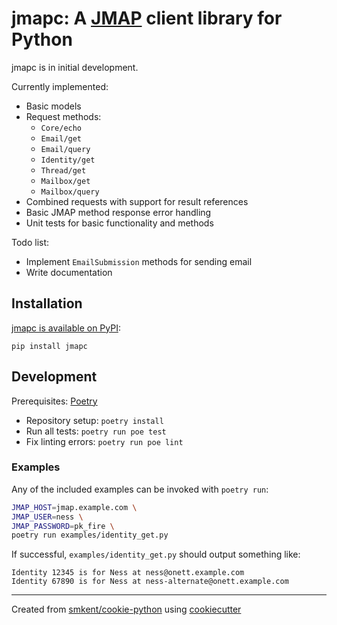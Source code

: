 # jmapc: A [JMAP][jmapio] client library for Python

jmapc is in initial development.

Currently implemented:

* Basic models
* Request methods:
  * `Core/echo`
  * `Email/get`
  * `Email/query`
  * `Identity/get`
  * `Thread/get`
  * `Mailbox/get`
  * `Mailbox/query`
* Combined requests with support for result references
* Basic JMAP method response error handling
* Unit tests for basic functionality and methods

Todo list:

* Implement `EmailSubmission` methods for sending email
* Write documentation

## Installation

[jmapc is available on PyPI][jmapc-pypi]:

```
pip install jmapc
```

## Development

Prerequisites: [Poetry][poetry]

* Repository setup: `poetry install`
* Run all tests: `poetry run poe test`
* Fix linting errors: `poetry run poe lint`

### Examples

Any of the included examples can be invoked with `poetry run`:

```sh
JMAP_HOST=jmap.example.com \
JMAP_USER=ness \
JMAP_PASSWORD=pk_fire \
poetry run examples/identity_get.py
```

If successful, `examples/identity_get.py` should output something like:

```
Identity 12345 is for Ness at ness@onett.example.com
Identity 67890 is for Ness at ness-alternate@onett.example.com
```

---

Created from [smkent/cookie-python][cookie-python] using
[cookiecutter][cookiecutter]

[cookie-python]: https://github.com/smkent/cookie-python
[cookiecutter]: https://github.com/cookiecutter/cookiecutter
[jmapio]: https://jmap.io
[poetry]: https://python-poetry.org/docs/#installation
[jmapc-pypi]: https://pypi.org/project/jmapc/
